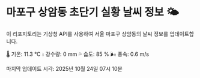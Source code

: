 
# 마포구 상암동 초단기 실황 날씨 정보 🌤️

이 리포지토리는 기상청 API를 사용하여 서울 마포구 상암동의 날씨 정보를 업데이트합니다. 

🌡️ 기온: 11.3 ℃
💧 강수량: 0 mm
💦 습도: 85 %
🌬️ 풍속: 0.6 m/s

마지막 업데이트 시각: 2025년 10월 24일 07시 10분    
